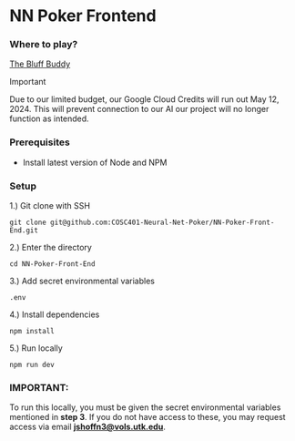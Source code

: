 # NN Poker Frontend

### Where to play?

[The Bluff Buddy](https://bluff-buddy.web.app/)

> [!IMPORTANT]  
> Due to our limited budget, our Google Cloud Credits will run out May 12, 2024. This will prevent connection to our AI our project will no longer function as intended. 

### Prerequisites
- Install latest version of Node and NPM

### Setup
1.) Git clone with SSH


```git clone git@github.com:COSC401-Neural-Net-Poker/NN-Poker-Front-End.git```

2.) Enter the directory


```cd NN-Poker-Front-End```


3.) Add secret environmental variables


```.env```


4.) Install dependencies


```npm install```


5.) Run locally


```npm run dev```


### IMPORTANT:
To run this locally, you must be given the secret environmental variables mentioned in **step 3**. If you do not have access to these, you may request access via email **jshoffn3@vols.utk.edu**.
